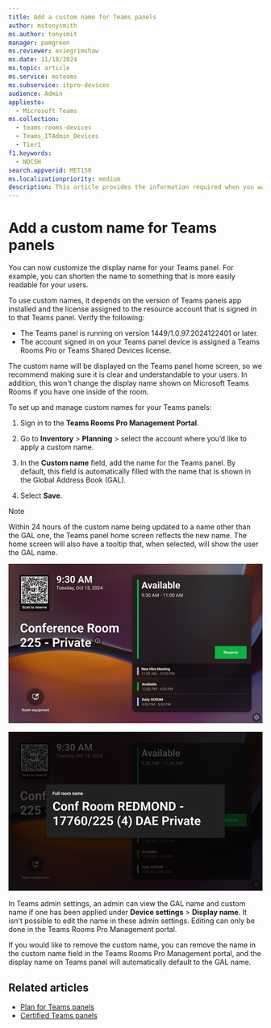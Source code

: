 ```yaml
---
title: Add a custom name for Teams panels
author: mstonysmith
ms.author: tonysmit
manager: pamgreen
ms.reviewer: eviegrimshaw
ms.date: 11/18/2024
ms.topic: article
ms.service: msteams
ms.subservice: itpro-devices
audience: Admin
appliesto: 
  - Microsoft Teams
ms.collection: 
  - teams-rooms-devices
  - Teams_ITAdmin_Devices
  - Tier1
f1.keywords: 
  - NOCSH
search.appverid: MET150
ms.localizationpriority: medium
description: This article provides the information required when you want to add in a custom name for a Microsoft Teams panel.
---
```


# Add a custom name for Teams panels
  
You can now customize the display name for your Teams panel. For example, you can shorten the name to something that is more easily readable for your users.  

To use custom names, it depends on the version of Teams panels app installed and the license assigned to the resource account that is signed in to that Teams panel. Verify the following:

- The Teams panel is running on version 1449/1.0.97.2024122401 or later.
- The account signed in on your Teams panel device is assigned a Teams Rooms Pro or Teams Shared Devices license.

The custom name will be displayed on the Teams panel home screen, so we recommend making sure it is clear and understandable to your users. In addition, this won't change the display name shown on Microsoft Teams Rooms if you have one inside of the room.

To set up and manage custom names for your Teams panels:

1. Sign in to the **Teams Rooms Pro Management Portal**.
2. Go to **Inventory** > **Planning** > select the account where you’d like to apply a custom name.
1. In the **Custom name** field, add the name for the Teams panel. By default, this field is automatically filled with the name that is shown in the Global Address Book (GAL).

4. Select **Save**.

> [!NOTE]
> Within 24 hours of the custom name being updated to a name other than the GAL one, the Teams panel home screen reflects the new name. The home screen will also have a tooltip that, when selected, will show the user the GAL name.

![Home screen of Teams panel with the custom name.](media/custom-names/image.png)

![Dialogue box showing the full conference room name.](media/custom-names/image1.png)

In Teams admin settings, an admin can view the GAL name and custom name if one has been applied under **Device settings** > **Display name**. It isn't possible to edit the name in these admin settings. Editing can only be done in the Teams Rooms Pro Management portal.

If you would like to remove the custom name, you can remove the name in the custom name field in the Teams Rooms Pro Management portal, and the display name on Teams panel will automatically default to the GAL name.

## Related articles

- [Plan for Teams panels](/microsoftteams/devices/teams-panels)
- [Certified Teams panels](teams-panels-certified-hardware.md)
